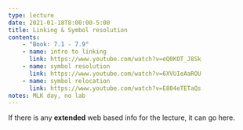 ```yaml
---
type: lecture
date: 2021-01-18T8:00:00-5:00
title: Linking & Symbol resolution
contents:
    - "Book: 7.1 - 7.9"
    - name: intro to linking
      link: https://www.youtube.com/watch?v=eQ0KOT_J8Sk
    - name: symbol resolution
      link: https://www.youtube.com/watch?v=6XVUIeAaROU
    - name: symbol relocation
      link: https://www.youtube.com/watch?v=E804eTETaQs
notes: MLK day, no lab
---
```


If there is any **extended** web based info for the lecture, it can go here.
